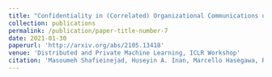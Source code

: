 ```yaml
---
title: "Confidentiality in (Correlated) Organizational Communications using Pufferfish Privacy"
collection: publications
permalink: /publication/paper-title-number-7
date: 2021-01-30
paperurl: 'http://arxiv.org/abs/2105.13418'
venue: 'Distributed and Private Machine Learning, ICLR Workshop'
citation: 'Masoumeh Shafieinejad, Huseyin A. Inan, Marcello Hasegawa, Robert Sim, Confidentiality in (correlated) organizational communications using Pufferfish privacy, DPML2021'
---
```

